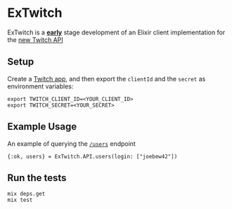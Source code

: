 # ExTwitch

ExTwitch is a [**early**](scratchpad.md) stage development of an Elixir client implementation for the [new Twitch API](https://dev.twitch.tv/docs/api/)

## Setup

Create a [Twitch app](https://dev.twitch.tv/dashboard/apps/create), and then export the `clientId` and the `secret` as environment variables:

```
export TWITCH_CLIENT_ID=<YOUR_CLIENT_ID>
export TWITCH_SECRET=<YOUR_SECRET>
```

## Example Usage

An example of querying the [`/users`](https://dev.twitch.tv/docs/api/reference/#get-users) endpoint

```
{:ok, users} = ExTwitch.API.users(login: ["joebew42"])
```

## Run the tests

```
mix deps.get
mix test
```
